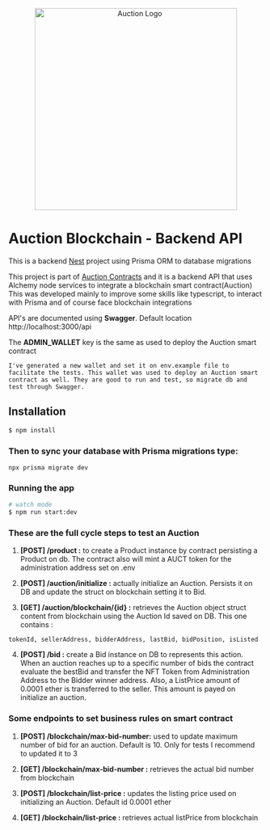 <p align="center">
  <img src="https://assets-global.website-files.com/60118ca1c2eab61d24bcf151/6329c748f1e3f02c29c9a2a8_BP%20-%20NA%2BSM%20-%201R%20-%20Full%20(2).png" width="400" alt="Auction Logo" /></a>
</p>

# Auction Blockchain - Backend API

This is a backend [Nest](https://github.com/nestjs/nest) project using Prisma ORM to database migrations

This project is part of [Auction Contracts](https://github.com/ronylucca/auction-contracts) and it is a backend API that uses Alchemy node services to integrate a blockchain smart contract(Auction)
This was developed mainly to improve some skills like typescript, to interact with Prisma and of course face blockchain integrations

API's are documented using **Swagger**. Default location http://localhost:3000/api

The **ADMIN_WALLET** key is the same as used to deploy the Auction smart contract

`I've generated a new wallet and set it on env.example file to facilitate the tests. This wallet was used to deploy an Auction smart contract as well. They are good to run and test, so migrate db and test through Swagger.`

## Installation

```bash
$ npm install
```

### Then to sync your database with Prisma migrations type:

```
npx prisma migrate dev
```

### Running the app

```bash
# watch mode
$ npm run start:dev

```

### These are the full cycle steps to test an Auction

1. **[POST] /product :** to create a Product instance by contract persisting a Product on db. The contract also will mint a AUCT token for the administration address set on .env

2. **[POST] /auction/initialize :** actually initialize an Auction. Persists it on DB and update the struct on blockchain setting it to Bid.

3. **[GET] /auction/blockchain/{id} :** retrieves the Auction object struct content from blockchain using the Auction Id saved on DB. This one contains :

`tokenId, sellerAddress, bidderAddress, lastBid, bidPosition, isListed`

4. **[POST] /bid :** create a Bid instance on DB to represents this action. When an auction reaches up to a specific number of bids the contract evaluate the bestBid and transfer the NFT Token from Administration Address to the Bidder winner address. Also, a ListPrice amount of 0.0001 ether is transferred to the seller. This amount is payed on initialize an auction.

### Some endpoints to set business rules on smart contract

1. **[POST] /blockchain/max-bid-number:** used to update maximum number of bid for an auction. Default is 10. Only for tests I recommend to updated it to 3

2. **[GET] /blockchain/max-bid-number :** retrieves the actual bid number from blockchain

3. **[POST] /blockchain/list-price :** updates the listing price used on initializing an Auction.
   Default id 0.0001 ether
4. **[GET] /blockchain/list-price :** retrieves actual listPrice from blockchain
